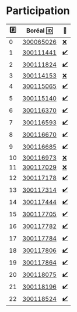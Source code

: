 # Participation 
|:hash:| Boréal :id:                | :100:              |
|------|----------------------------|--------------------|
| 0 | [300065026](300065026.py) | [:x:](Correction.md#etudiant-300065026) |
| 1 | [300111441](300111441.py) | [:heavy_check_mark:](Correction.md#etudiant-300111441) |
| 2 | [300111824](300111824.py) | [:heavy_check_mark:](Correction.md#etudiant-300111824) |
| 3 | [300114153](300114153.py) | [:x:](Correction.md#etudiant-300114153) |
| 4 | [300115065](300115065.py) | [:heavy_check_mark:](Correction.md#etudiant-300115065) |
| 5 | [300115140](300115140.py) | [:heavy_check_mark:](Correction.md#etudiant-300115140) |
| 6 | [300116370](300116370.py) | [:heavy_check_mark:](Correction.md#etudiant-300116370) |
| 7 | [300116593](300116593.py) | [:heavy_check_mark:](Correction.md#etudiant-300116593) |
| 8 | [300116670](300116670.py) | [:heavy_check_mark:](Correction.md#etudiant-300116670) |
| 9 | [300116685](300116685.py) | [:heavy_check_mark:](Correction.md#etudiant-300116685) |
| 10 | [300116973](300116973.py) | [:x:](Correction.md#etudiant-300116973) |
| 11 | [300117029](300117029.py) | [:x:](Correction.md#etudiant-300117029) |
| 12 | [300117178](300117178.py) | [:heavy_check_mark:](Correction.md#etudiant-300117178) |
| 13 | [300117314](300117314.py) | [:heavy_check_mark:](Correction.md#etudiant-300117314) |
| 14 | [300117444](300117444.py) | [:heavy_check_mark:](Correction.md#etudiant-300117444) |
| 15 | [300117705](300117705.py) | [:heavy_check_mark:](Correction.md#etudiant-300117705) |
| 16 | [300117782](300117782.py) | [:heavy_check_mark:](Correction.md#etudiant-300117782) |
| 17 | [300117784](300117784.py) | [:heavy_check_mark:](Correction.md#etudiant-300117784) |
| 18 | [300117806](300117806.py) | [:heavy_check_mark:](Correction.md#etudiant-300117806) |
| 19 | [300117864](300117864.py) | [:heavy_check_mark:](Correction.md#etudiant-300117864) |
| 20 | [300118075](300118075.py) | [:heavy_check_mark:](Correction.md#etudiant-300118075) |
| 21 | [300118196](300118196.py) | [:heavy_check_mark:](Correction.md#etudiant-300118196) |
| 22 | [300118524](300118524.py) | [:heavy_check_mark:](Correction.md#etudiant-300118524) |

